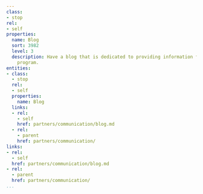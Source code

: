 ```yaml
---
class:
- stop
rel:
- self
properties:
  name: Blog
  sort: 3982
  level: 3
  description: Have a blog that is dedicated to providing information for the partner
    program.
entities:
- class:
  - stop
  rel:
  - self
  properties:
    name: Blog
  links:
  - rel:
    - self
    href: partners/communication/blog.md
  - rel:
    - parent
    href: partners/communication/
links:
- rel:
  - self
  href: partners/communication/blog.md
- rel:
  - parent
  href: partners/communication/
...
```

